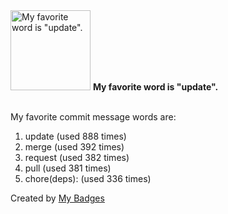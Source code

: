 <img src="https://my-badges.github.io/my-badges/favorite-word.png" alt="My favorite word is &quot;update&quot;." title="My favorite word is &quot;update&quot;." width="128">
<strong>My favorite word is &quot;update&quot;.</strong>
<br><br>

My favorite commit message words are:

1. update (used 888 times)
2. merge (used 392 times)
3. request (used 382 times)
4. pull (used 381 times)
5. chore(deps): (used 336 times)


Created by <a href="https://github.com/my-badges/my-badges">My Badges</a>